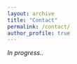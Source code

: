 ```yaml
---
layout: archive
title: "Contact"
permalink: /contact/
author_profile: true
---
```


*In progress..*
